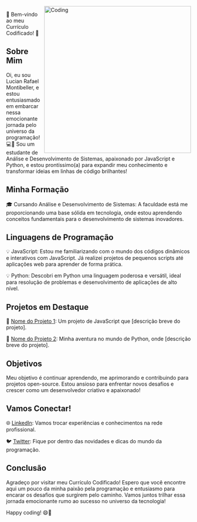 <img align="right" alt="Coding" width="400" src="coloque o link aqui">


👋 Bem-vindo ao meu Currículo Codificado! 🚀

## Sobre Mim

Oi, eu sou Lucian Rafael Montibeller, e estou entusiasmado em embarcar nessa emocionante jornada pelo universo da programação! 💻🌌 Sou um estudante de Análise e Desenvolvimento de Sistemas, apaixonado por JavaScript e Python, e estou prontíssimo(a) para expandir meu conhecimento e transformar ideias em linhas de código brilhantes!

## Minha Formação

🎓 Cursando Análise e Desenvolvimento de Sistemas: A faculdade está me proporcionando uma base sólida em tecnologia, onde estou aprendendo conceitos fundamentais para o desenvolvimento de sistemas inovadores.

## Linguagens de Programação

💡 JavaScript: Estou me familiarizando com o mundo dos códigos dinâmicos e interativos com JavaScript. Já realizei projetos de pequenos scripts até aplicações web para aprender de forma prática.

💡 Python: Descobri em Python uma linguagem poderosa e versátil, ideal para resolução de problemas e desenvolvimento de aplicações de alto nível.

## Projetos em Destaque

🚀 [Nome do Projeto 1](link_para_o_projeto): Um projeto de JavaScript que [descrição breve do projeto].

🚀 [Nome do Projeto 2](link_para_o_projeto): Minha aventura no mundo de Python, onde [descrição breve do projeto].

## Objetivos

Meu objetivo é continuar aprendendo, me aprimorando e contribuindo para projetos open-source. Estou ansioso para enfrentar novos desafios e crescer como um desenvolvedor criativo e apaixonado!

## Vamos Conectar!

🌐 [LinkedIn](link_para_o_perfil_do_LinkedIn): Vamos trocar experiências e conhecimentos na rede profissional.

🐦 [Twitter](link_para_o_perfil_do_Twitter): Fique por dentro das novidades e dicas do mundo da programação.

## Conclusão

Agradeço por visitar meu Currículo Codificado! Espero que você encontre aqui um pouco da minha paixão pela programação e entusiasmo para encarar os desafios que surgirem pelo caminho. Vamos juntos trilhar essa jornada emocionante rumo ao sucesso no universo da tecnologia!

Happy coding! 😄🚀
